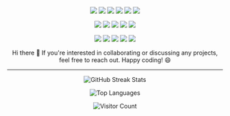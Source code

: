 <p align="center">
  <img src="https://img.shields.io/badge/-HTML5-black?style=flat&logo=html5" />
  <img src="https://img.shields.io/badge/-CSS3-black?style=flat&logo=css3" />
  <img src="https://img.shields.io/badge/-TypeScript-black?style=flat&logo=typescript" />
  <img src="https://img.shields.io/badge/-JavaScript-black?style=flat&logo=javascript" />
  <img src="https://img.shields.io/badge/-Java-black?style=flat&logo=java" />
  <img src="https://img.shields.io/badge/-C++-black?style=flat&logo=cplusplus" />
</p>

<p align="center">
  <img src="https://img.shields.io/badge/-React-black?style=flat&logo=react" />
  <img src="https://img.shields.io/badge/-Redux-black?style=flat&logo=redux" />
  <img src="https://img.shields.io/badge/Material%20UI-black?style=flate&logo=mui&logoColor=white" />
  <img src="https://img.shields.io/badge/-Node.js-black?style=flat&logo=node.js" />
  <img src="https://img.shields.io/badge/-Express-black?style=flat&logo=express" />
</p>

<p align="center">
  <img src="https://img.shields.io/badge/-PostgreSQL-black?style=flat&logo=postgresql" />
  <img src="https://img.shields.io/badge/-MySQL-black?style=flat&logo=mysql" />
  <img src="https://img.shields.io/badge/-MongoDB-black?style=flat&logo=mongodb" />
  <img src="https://img.shields.io/badge/-Git-black?style=flat&logo=git" />
  <img src="https://img.shields.io/badge/-GitHub-black?style=flat&logo=github" />
</p>

<p align="center">
  Hi there 👋 If you're interested in collaborating or discussing any projects, feel free to reach out. Happy coding! 😄
</p>

---

<p align="center">
  <img src="https://github-readme-streak-stats.herokuapp.com/?user=Muatasim-Aswad&theme=radical" alt="GitHub Streak Stats" />
</p>

<p align="center">
  <img src="https://github-readme-stats.vercel.app/api/top-langs/?username=Muatasim-Aswad&layout=compact&theme=radical" alt="Top Languages" />
</p>

<p align="center">
  <img src="https://profile-counter.glitch.me/Muatasim-Aswad/count.svg" alt="Visitor Count" />
</p>
